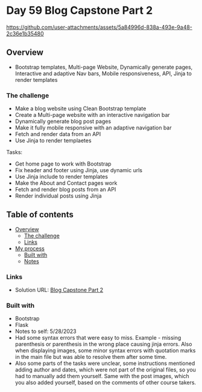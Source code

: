 # Day 59 Blog Capstone Part 2

https://github.com/user-attachments/assets/5a84996d-838a-493e-9a48-2c36e1b35480

## Overview

- Bootstrap templates, Multi-page Website, Dynamically generate pages, Interactive and adaptive Nav bars, Mobile responsiveness, API, Jinja to render templates

### The challenge

- Make a blog website using Clean Bootstrap template
- Create a Multi-page website with an interactive navigation bar
- Dynamically generate blog post pages
- Make it fully mobile responsive with an adaptive navigation bar
- Fetch and render data from an API
- Use Jinja to render templaetes

Tasks:
- Get home page to work with Bootstrap
- Fix header and footer using Jinja, use dynamic urls
- Use Jinja include to render templates
- Make the About and Contact pages work
- Fetch and render blog posts from an API
- Render individual posts using Jinja 

## Table of contents

- [Overview](#overview)
  - [The challenge](#the-challenge)
  - [Links](#links)
- [My process](#my-process)
  - [Built with](#built-with)
  - [Notes](#notes)

### Links

- Solution URL: [Blog Capstone Part 2](https://github.com/Mikerniker/100_Days_of_Python/tree/main/Day59)

### Built with

- Bootstrap
- Flask
- Notes to self: 
5/28/2023
- Had some syntax errors that were easy to miss. Example - missing parenthesis or parenthesis in the wrong place causing jinja errors. Also when displaying images, some minor syntax errors with quotation marks in the main file but was able to resolve them after some time.
- Also some parts of the tasks were unclear, some instructions mentioned adding author and dates, which were not part of the original files, so you had to manually add them yourself. Same with the post images, which you also added yourself, based on the comments of other course takers.
